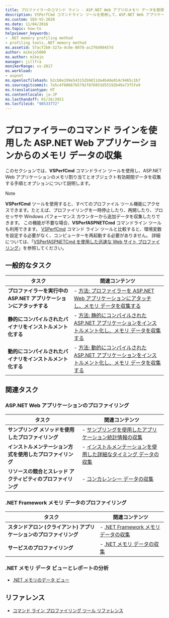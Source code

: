 ```yaml
---
title: プロファイラーのコマンド ライン - ASP.NET Web アプリのメモリ データを取得する
description: VSPerfCmd コマンドライン ツールを使用して、ASP.NET Web アプリケーションのメモリ割り当てとオブジェクトの有効期間データを収集する方法について説明します。
ms.custom: SEO-VS-2020
ms.date: 11/04/2016
ms.topic: how-to
helpviewer_keywords:
- .NET memory profiling method
- profiling tools,.NET memory method
ms.assetid: 57acf2b0-327a-4c0e-8078-ac2f6d99457d
author: mikejo5000
ms.author: mikejo
manager: jillfra
monikerRange: vs-2017
ms.workload:
- aspnet
ms.openlocfilehash: b2cb0e199e543152b9d11da4b4de014c9465c1b7
ms.sourcegitcommit: 7a5c4f60667b5792f876953d55192b49a73f5fe9
ms.translationtype: HT
ms.contentlocale: ja-JP
ms.lasthandoff: 01/16/2021
ms.locfileid: "98533772"
---
```

# <a name="collect-memory-data-from-an-aspnet-web-application-by-using-the-profiler-command-line"></a>プロファイラーのコマンド ラインを使用した ASP.NET Web アプリケーションからのメモリ データの収集
このセクションでは、**VSPerfCmd** コマンドライン ツールを使用し、ASP.NET Web アプリケーションのメモリ割り当てとオブジェクト有効期間データを収集する手順とオプションについて説明します。

> [!NOTE]
> **VSPerfCmd** ツールを使用すると、すべてのプロファイル ツール機能にアクセスできます。たとえば、プロファイリングを一時停止したり、再開したり、プロセッサや Windows パフォーマンス カウンターから追加データを収集したりできます。 この機能が不要な場合、**VSPerfASPNETCmd** コマンドライン ツールも利用できます。 [VSPerfCmd](../profiling/vsperfcmd.md) コマンド ライン ツールと比較すると、環境変数を設定する必要がなく、コンピューターを再起動する必要がありません。 詳細については、「[VSPerfASPNETCmd を使用した迅速な Web サイト プロファイリング](../profiling/rapid-web-site-profiling-with-vsperfaspnetcmd.md)」を参照してください。

## <a name="common-tasks"></a>一般的なタスク

|タスク|関連コンテンツ|
|----------|---------------------|
|**プロファイラーを実行中の ASP.NET アプリケーションにアタッチする**|-   [方法: プロファイラーを ASP.NET Web アプリケーションにアタッチし、メモリ データを収集する](../profiling/how-to-attach-the-profiler-to-an-aspnet-web-application-to-collect-memory-data-by-using-the-command-line.md)|
|**静的にコンパイルされたバイナリをインストルメント化する**|-   [方法: 静的にコンパイルされた ASP.NET アプリケーションをインストルメント化し、メモリ データを収集する](../profiling/how-to-instrument-a-statically-compiled-aspnet-app-and-collect-memory-data.md)|
|**動的にコンパイルされたバイナリをインストルメント化する**|-   [方法: 動的にコンパイルされた ASP.NET アプリケーションをインストルメント化し、メモリ データを収集する](../profiling/how-to-instrument-a-dynamically-compiled-aspnet-web-application-and-collect-memory-data.md)|

## <a name="related-tasks"></a>関連タスク

### <a name="profile-aspnet-web-applications"></a>ASP.NET Web アプリケーションのプロファイリング

|タスク|関連コンテンツ|
|----------|---------------------|
|**サンプリング メソッドを使用したプロファイリング**|-   [サンプリングを使用したアプリケーション統計情報の収集](../profiling/collecting-application-statistics-for-aspnet-using-the-profiler-sampling-method.md)|
|**インストルメンテーション方式を使用したプロファイリング**|-   [インストルメンテーションを使用した詳細なタイミング データの収集](../profiling/collecting-detailed-timing-data-aspnet-profiler-instrumentation-method.md)|
|**リソースの競合とスレッド アクティビティのプロファイリング**|-   [コンカレンシー データの収集](../profiling/collecting-concurrency-data-for-an-aspnet-web-application.md)|

### <a name="profile-net-framework-memory-data"></a>.NET Framework メモリ データのプロファイリング

|タスク|関連コンテンツ|
|----------|---------------------|
|**スタンドアロン (クライアント) アプリケーションのプロファイリング**|-   [.NET Framework メモリ データの収集](../profiling/collecting-dotnet-framework-memory-data-for-stand-alone-applications.md)|
|**サービスのプロファイリング**|-   [.NET メモリ データの収集](../profiling/collecting-memory-data-from-dotnet-framework-services-by-using-the-profiler-command-line.md)|

### <a name="analyze-net-memory-data-views-and-reports"></a>.NET メモリ データ ビューとレポートの分析
- [.NET メモリのデータ ビュー](../profiling/dotnet-memory-data-views.md)

## <a name="reference"></a>リファレンス
- [コマンド ライン プロファイリング ツール リファレンス](../profiling/command-line-profiling-tools-reference.md)
